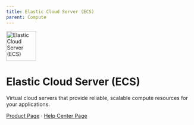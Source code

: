 ```yaml
---
title: Elastic Cloud Server (ECS)
parent: Compute
---
```


<img src="https://res-static.hc-cdn.cn/cloudbu-site/public/new-product-icon/Compute/ECS.png" width="80" height="80" alt="Elastic Cloud Server (ECS)">

# Elastic Cloud Server (ECS)

Virtual cloud servers that provide reliable, scalable compute resources for your applications.

[Product Page](https://www.huaweicloud.com/intl/en-us/product/ecs.html) &middot;
[Help Center Page](https://support.huaweicloud.com/intl/en-us/ecs/index.html)

